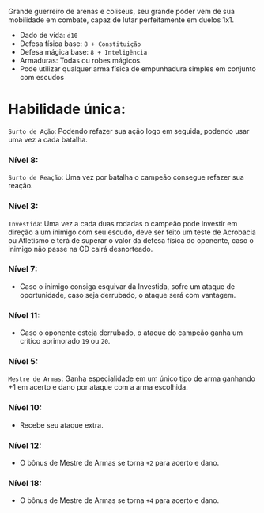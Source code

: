 Grande guerreiro de arenas e coliseus, seu grande poder vem de sua mobilidade em combate, capaz de lutar perfeitamente em duelos 1x1.

- Dado de vida: `d10`
- Defesa física base: `8 + Constituição`
- Defesa mágica base: `8 + Inteligência`  
- Armaduras: Todas ou robes mágicos.
- Pode utilizar qualquer arma física de empunhadura simples em conjunto com escudos

# Habilidade única:
`Surto de Ação`: Podendo refazer sua ação logo em seguida, podendo usar uma vez a cada batalha.


### Nível 8:
`Surto de Reação`: Uma vez por batalha o campeão consegue refazer sua reação.

### Nível 3:
`Investida`: Uma vez a cada duas rodadas o campeão pode investir em direção a um inimigo com seu escudo, deve ser feito um teste de Acrobacia ou Atletismo e terá de superar o valor da defesa física do oponente, caso o inimigo não passe na CD cairá desnorteado.

### Nível 7: 
- Caso o inimigo consiga esquivar da Investida, sofre um ataque de oportunidade, caso seja derrubado, o ataque será com vantagem.

### Nível 11: 
- Caso o oponente esteja derrubado, o ataque do campeão ganha um crítico aprimorado `19` ou `20`.

### Nível 5:
`Mestre de Armas`: Ganha especialidade em um único tipo de arma ganhando +1 em acerto e dano por ataque com a arma escolhida.

### Nível 10: 
- Recebe seu ataque extra.

### Nível 12: 
- O bônus de Mestre de Armas se torna `+2` para acerto e dano.

### Nível 18: 
- O bônus de Mestre de Armas se torna `+4` para acerto e dano.





